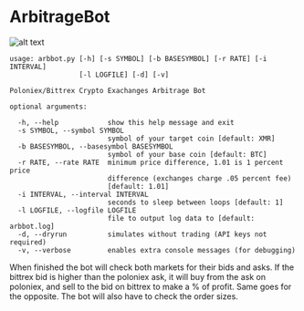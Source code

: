 # ArbitrageBot
![alt text](https://investorjunkie.com/wp-content/uploads/2011/02/arbitrage-cufflinks.gif)


```
usage: arbbot.py [-h] [-s SYMBOL] [-b BASESYMBOL] [-r RATE] [-i INTERVAL]
                 [-l LOGFILE] [-d] [-v]

Poloniex/Bittrex Crypto Exachanges Arbitrage Bot

optional arguments:

  -h, --help            show this help message and exit
  -s SYMBOL, --symbol SYMBOL
                        symbol of your target coin [default: XMR]
  -b BASESYMBOL, --basesymbol BASESYMBOL
                        symbol of your base coin [default: BTC]
  -r RATE, --rate RATE  minimum price difference, 1.01 is 1 percent price
                        difference (exchanges charge .05 percent fee)
                        [default: 1.01]
  -i INTERVAL, --interval INTERVAL
                        seconds to sleep between loops [default: 1]
  -l LOGFILE, --logfile LOGFILE
                        file to output log data to [default: arbbot.log]
  -d, --dryrun          simulates without trading (API keys not required)
  -v, --verbose         enables extra console messages (for debugging)
```

When finished the bot will check both markets for their bids and asks. If the bittrex bid is higher than the poloniex ask, it will buy from the ask on poloniex, and sell to the bid on bittrex to make a % of profit. Same goes for the opposite. The bot will also have to check the order sizes.
